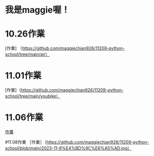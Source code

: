 # 我是maggie喔！


# 10.26作業
[作業] （https://github.com/maggiechian926/11209-python-school/tree/main/air）

# 11.01作業
[作業]（https://github.com/maggiechian926/11209-python-school/tree/main/youbike）

# 11.06作業
[作業](https://github.com/maggiechian926/11209-python-school/blob/main/Lesson19/map.py)

#11.08作業
［作業］（https://github.com/maggiechian926/11209-python-school/blob/main/2023-11-8%E4%BD%9C%E6%A5%AD.jpg）